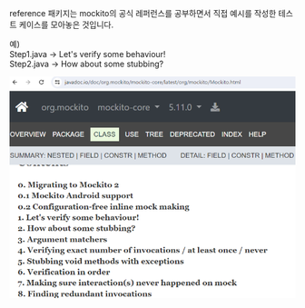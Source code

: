reference 패키지는 mockito의 공식 레퍼런스를 공부하면서 
직접 예시를 작성한 테스트 케이스를 모아놓은 것입니다.

예) <br>
Step1.java -> Let's verify some behaviour! <br>
Step2.java -> How about some stubbing?  <br>

![img.png](img.png)
